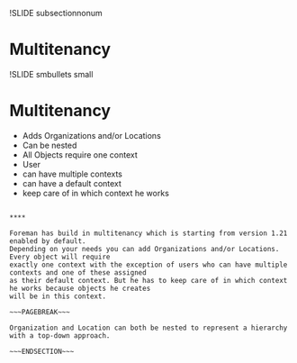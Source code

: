 !SLIDE subsectionnonum
# Multitenancy

!SLIDE smbullets small
# Multitenancy

* Adds Organizations and/or Locations
 * Can be nested
* All Objects require one context
* User
 * can have multiple contexts
 * can have a default context
 * keep care of in which context he works

~~~SECTION:handouts~~~

****

Foreman has build in multitenancy which is starting from version 1.21 enabled by default. 
Depending on your needs you can add Organizations and/or Locations. Every object will require 
exactly one context with the exception of users who can have multiple contexts and one of these assigned
as their default context. But he has to keep care of in which context he works because objects he creates
will be in this context.

~~~PAGEBREAK~~~

Organization and Location can both be nested to represent a hierarchy with a top-down approach.

~~~ENDSECTION~~~
